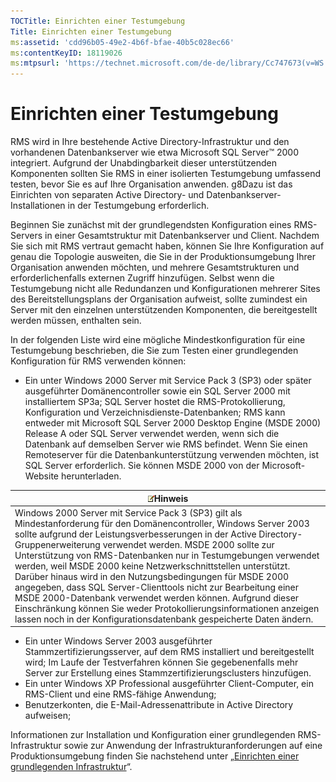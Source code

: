 ```yaml
---
TOCTitle: Einrichten einer Testumgebung
Title: Einrichten einer Testumgebung
ms:assetid: 'cdd96b05-49e2-4b6f-bfae-40b5c028ec66'
ms:contentKeyID: 18119026
ms:mtpsurl: 'https://technet.microsoft.com/de-de/library/Cc747673(v=WS.10)'
---
```


Einrichten einer Testumgebung
=============================

RMS wird in Ihre bestehende Active Directory-Infrastruktur und den vorhandenen Datenbankserver wie etwa Microsoft SQL Server™ 2000 integriert. Aufgrund der Unabdingbarkeit dieser unterstützenden Komponenten sollten Sie RMS in einer isolierten Testumgebung umfassend testen, bevor Sie es auf Ihre Organisation anwenden. g8Dazu ist das Einrichten von separaten Active Directory- und Datenbankserver-Installationen in der Testumgebung erforderlich.

Beginnen Sie zunächst mit der grundlegendsten Konfiguration eines RMS-Servers in einer Gesamtstruktur mit Datenbankserver und Client. Nachdem Sie sich mit RMS vertraut gemacht haben, können Sie Ihre Konfiguration auf genau die Topologie ausweiten, die Sie in der Produktionsumgebung Ihrer Organisation anwenden möchten, und mehrere Gesamtstrukturen und erforderlichenfalls externen Zugriff hinzufügen. Selbst wenn die Testumgebung nicht alle Redundanzen und Konfigurationen mehrerer Sites des Bereitstellungsplans der Organisation aufweist, sollte zumindest ein Server mit den einzelnen unterstützenden Komponenten, die bereitgestellt werden müssen, enthalten sein.

In der folgenden Liste wird eine mögliche Mindestkonfiguration für eine Testumgebung beschrieben, die Sie zum Testen einer grundlegenden Konfiguration für RMS verwenden können:

-   Ein unter Windows 2000 Server mit Service Pack 3 (SP3) oder später ausgeführter Domänencontroller sowie ein SQL Server 2000 mit installiertem SP3a; SQL Server hostet die RMS-Protokollierung, Konfiguration und Verzeichnisdienste-Datenbanken; RMS kann entweder mit Microsoft SQL Server 2000 Desktop Engine (MSDE 2000) Release A oder SQL Server verwendet werden, wenn sich die Datenbank auf demselben Server wie RMS befindet. Wenn Sie einen Remoteserver für die Datenbankunterstützung verwenden möchten, ist SQL Server erforderlich. Sie können MSDE 2000 von der Microsoft-Website herunterladen.

| ![](images/Cc747673.note(WS.10).gif)Hinweis                                                                                                                                                                                                                                                                                                                                                                                                                                                                                                                                                                                                                                                          |
|-----------------------------------------------------------------------------------------------------------------------------------------------------------------------------------------------------------------------------------------------------------------------------------------------------------------------------------------------------------------------------------------------------------------------------------------------------------------------------------------------------------------------------------------------------------------------------------------------------------------------------------------------------------------------------------------------------------------------------------|
| Windows 2000 Server mit Service Pack 3 (SP3) gilt als Mindestanforderung für den Domänencontroller, Windows Server 2003 sollte aufgrund der Leistungsverbesserungen in der Active Directory-Gruppenerweiterung verwendet werden. MSDE 2000 sollte zur Unterstützung von RMS-Datenbanken nur in Testumgebungen verwendet werden, weil MSDE 2000 keine Netzwerkschnittstellen unterstützt. Darüber hinaus wird in den Nutzungsbedingungen für MSDE 2000 angegeben, dass SQL Server-Clienttools nicht zur Bearbeitung einer MSDE 2000-Datenbank verwendet werden können. Aufgrund dieser Einschränkung können Sie weder Protokollierungsinformationen anzeigen lassen noch in der Konfigurationsdatenbank gespeicherte Daten ändern. |

-   Ein unter Windows Server 2003 ausgeführter Stammzertifizierungsserver, auf dem RMS installiert und bereitgestellt wird; Im Laufe der Testverfahren können Sie gegebenenfalls mehr Server zur Erstellung eines Stammzertifizierungsclusters hinzufügen.
-   Ein unter Windows XP Professional ausgeführter Client-Computer, ein RMS-Client und eine RMS-fähige Anwendung;
-   Benutzerkonten, die E-Mail-Adressenattribute in Active Directory aufweisen;

Informationen zur Installation und Konfiguration einer grundlegenden RMS-Infrastruktur sowie zur Anwendung der Infrastrukturanforderungen auf eine Produktionsumgebung finden Sie nachstehend unter „[Einrichten einer grundlegenden Infrastruktur](https://technet.microsoft.com/3a0a3a47-e755-4455-bb22-0e05053723e4)“.
